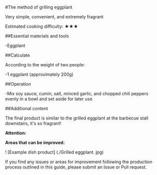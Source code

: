 #The method of grilling eggplant

Very simple, convenient, and extremely fragrant

Estimated cooking difficulty: ★★★

##Essential materials and tools

-Eggplant

##Calculate

According to the weight of two people:

-1 eggplant (approximately 200g)

##Operation

-Mix soy sauce, cumin, salt, minced garlic, and chopped chili peppers evenly in a bowl and set aside for later use

##Additional content

The final product is similar to the grilled eggplant at the barbecue stall downstairs, it's so fragrant!

**Attention:**

**Areas that can be improved:**

! [Example dish product] (./Grilled eggplant. jpg)

If you find any issues or areas for improvement following the production process outlined in this guide, please submit an Issue or Pull request.